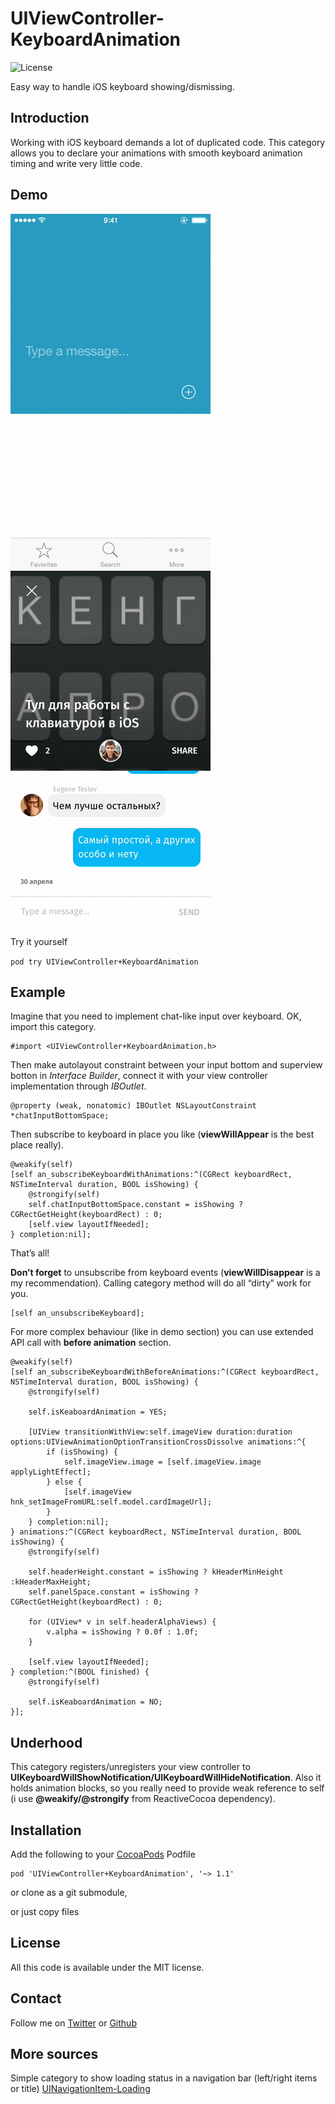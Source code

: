 UIViewController-KeyboardAnimation
==================================
![License](http://img.shields.io/badge/license-MIT-green.svg?style=flat)

Easy way to handle iOS keyboard showing/dismissing. 

## Introduction
Working with iOS keyboard demands a lot of duplicated code. This category allows you to declare your animations with smooth keyboard animation timing and write very little code.

## Demo
![KeyboardAnimationDemo1](https://raw.githubusercontent.com/Just-/demo/master/an_kb_animation_demo.gif)
![KeyboardAnimationDemo2](https://raw.githubusercontent.com/Just-/demo/master/kb_anim_demo.gif)

Try it yourself

`pod try UIViewController+KeyboardAnimation`

## Example
Imagine that you need to implement chat-like input over keyboard. OK, import this category.

    #import <UIViewController+KeyboardAnimation.h>

Then make autolayout constraint between your input bottom and superview botton in *Interface Builder*, connect it with your view controller implementation through *IBOutlet*.

    @property (weak, nonatomic) IBOutlet NSLayoutConstraint *chatInputBottomSpace;

Then subscribe to keyboard in place you like (**viewWillAppear** is the best place really).

```
@weakify(self)
[self an_subscribeKeyboardWithAnimations:^(CGRect keyboardRect, NSTimeInterval duration, BOOL isShowing) {
    @strongify(self)    
    self.chatInputBottomSpace.constant = isShowing ?  CGRectGetHeight(keyboardRect) : 0;
    [self.view layoutIfNeeded];
} completion:nil];
```

That’s all! 

**Don’t forget** to unsubscribe from keyboard events (**viewWillDisappear** is a my recommendation). Calling category method will do all “dirty” work for you.

    [self an_unsubscribeKeyboard];

For more complex behaviour (like in demo section) you can use extended API call with **before animation** section.

```
@weakify(self)
[self an_subscribeKeyboardWithBeforeAnimations:^(CGRect keyboardRect, NSTimeInterval duration, BOOL isShowing) {
    @strongify(self)
    
    self.isKeaboardAnimation = YES;
    
    [UIView transitionWithView:self.imageView duration:duration options:UIViewAnimationOptionTransitionCrossDissolve animations:^{
        if (isShowing) {
            self.imageView.image = [self.imageView.image applyLightEffect];
        } else {
            [self.imageView hnk_setImageFromURL:self.model.cardImageUrl];
        }
    } completion:nil];
} animations:^(CGRect keyboardRect, NSTimeInterval duration, BOOL isShowing) {
    @strongify(self)
    
    self.headerHeight.constant = isShowing ? kHeaderMinHeight :kHeaderMaxHeight;
    self.panelSpace.constant = isShowing ?  CGRectGetHeight(keyboardRect) : 0;
    
    for (UIView* v in self.headerAlphaViews) {
        v.alpha = isShowing ? 0.0f : 1.0f;
    }
    
    [self.view layoutIfNeeded];
} completion:^(BOOL finished) {
    @strongify(self)
    
    self.isKeaboardAnimation = NO;
}];
```

## Underhood

This category registers/unregisters your view controller to **UIKeyboardWillShowNotification/UIKeyboardWillHideNotification**. Also it holds animation blocks, so you really need to provide weak reference to self (i use **@weakify/@strongify** from ReactiveCocoa dependency).

## Installation

Add the following to your [CocoaPods](http://cocoapods.org/) Podfile

    pod 'UIViewController+KeyboardAnimation', '~> 1.1'

or clone as a git submodule,

or just copy files

## License

All this code is available under the MIT license.

## Contact

Follow me on [Twitter](https://twitter.com/Anton_Gaenko) or [Github](https://github.com/Just-)

## More sources 

Simple category to show loading status in a navigation bar (left/right items or title) [UINavigationItem-Loading](https://github.com/Just-/UINavigationItem-Loading)
